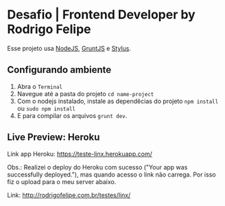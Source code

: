 # Desafio | Frontend Developer by Rodrigo Felipe

Esse projeto usa [NodeJS](http://nodejs.org/), [GruntJS](http://gruntjs.com/) e [Stylus](http://learnboost.github.io/stylus/).

Configurando ambiente
----------

1. Abra o `Terminal`
2. Navegue até a pasta do projeto `cd name-project`
3. Com o nodejs instalado, instale as dependêcias do projeto `npm install` ou `sudo npm install`
4. E para compilar os arquivos `grunt dev`.


Live Preview: Heroku
----------

Link app Heroku: https://teste-linx.herokuapp.com/

Obs.: Realizei o deploy do Heroku com sucesso ("Your app was successfully deployed."), mas quando acesso o link não carrega. Por isso fiz o upload para o meu server abaixo.

Link: http://rodrigofelipe.com.br/testes/linx/